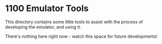 1100 Emulator Tools
===================

This directory contains some little tools to assist with the process of
developing the emulator, and using it.

There's nothing here right now - watch this space for future developments!

